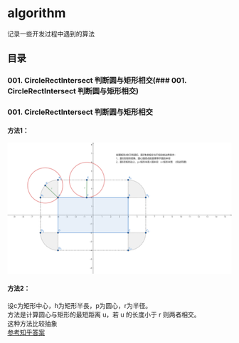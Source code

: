 # algorithm
记录一些开发过程中遇到的算法
## 目录 <br>
### 001. CircleRectIntersect  判断圆与矩形相交(### 001. CircleRectIntersect  判断圆与矩形相交)


### 001. CircleRectIntersect  判断圆与矩形相交<br>
#### 方法1：<br>
![image](Assets/001CircleRectIntersect/geogebra-export.png)
  
#### 方法2：<br>
设c为矩形中心，h为矩形半長，p为圆心，r为半径。<br>
方法是计算圆心与矩形的最短距离 u，若 u 的长度小于 r 则两者相交。<br>
这种方法比较抽象<br>
[参考知乎答案](https://www.zhihu.com/question/24251545) <br>
